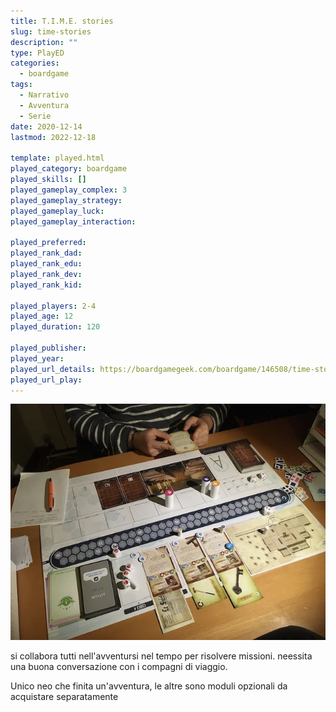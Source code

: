 ```yaml
---
title: T.I.M.E. stories
slug: time-stories
description: ""
type: PlayED
categories:
  - boardgame
tags:
  - Narrativo
  - Avventura
  - Serie
date: 2020-12-14
lastmod: 2022-12-18

template: played.html
played_category: boardgame
played_skills: []
played_gameplay_complex: 3
played_gameplay_strategy:
played_gameplay_luck:
played_gameplay_interaction:

played_preferred:
played_rank_dad: 
played_rank_edu: 
played_rank_dev: 
played_rank_kid: 

played_players: 2-4
played_age: 12
played_duration: 120

played_publisher: 
played_year: 
played_url_details: https://boardgamegeek.com/boardgame/146508/time-stories
played_url_play: 
---
```


![](img/time_stories.webp)


si collabora tutti nell'avventursi nel tempo per risolvere missioni. neessita una buona conversazione con i compagni di viaggio.

Unico neo che finita un'avventura, le altre sono moduli opzionali da acquistare separatamente
